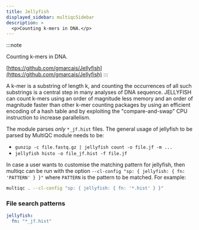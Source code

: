 ```yaml
---
title: Jellyfish
displayed_sidebar: multiqcSidebar
description: >
  <p>Counting k-mers in DNA.</p>
---
```


<!--
~~~~~ DO NOT EDIT ~~~~~
This file is autogenerated from the MultiQC module python docstring.
Do not edit the markdown, it will be overwritten.

File path for the source of this content: multiqc/modules/jellyfish/jellyfish.py
~~~~~~~~~~~~~~~~~~~~~~~
-->

:::note

<p>Counting k-mers in DNA.</p>

[https://github.com/gmarcais/Jellyfish](https://github.com/gmarcais/Jellyfish)
:::

A k-mer is a substring of length k, and counting the occurrences of all such substrings
is a central step in many analyses of DNA sequence. JELLYFISH can count k-mers using an order of
magnitude less memory and an order of magnitude faster than other k-mer counting packages by using
an efficient encoding of a hash table and by exploiting the "compare-and-swap" CPU instruction to
increase parallelism.

The module parses _only_ `*_jf.hist` files. The general usage of jellyfish to be parsed by MultiQC module needs to be:

- `gunzip -c file.fastq.gz | jellyfish count -o file.jf -m ...`
- `jellyfish histo -o file_jf.hist -f file.jf`

In case a user wants to customise the matching pattern for jellyfish, then multiqc can be run with the option `--cl-config "sp: { jellyfish: { fn: 'PATTERN' } }"` where `PATTERN` is the pattern to be matched. For example:

```bash
multiqc . --cl-config "sp: { jellyfish: { fn: '*.hist' } }"
```

### File search patterns

```yaml
jellyfish:
  fn: "*_jf.hist"
```

